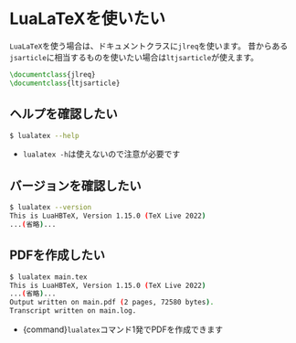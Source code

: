 # LuaLaTeXを使いたい

``LuaLaTeX``を使う場合は、ドキュメントクラスに``jlreq``を使います。
昔からある``jsarticle``に相当するものを使いたい場合は``ltjsarticle``が使えます。

```latex
\documentclass{jlreq}
\documentclass{ltjsarticle}
```

## ヘルプを確認したい

```bash
$ lualatex --help
```

- ``lualatex -h``は使えないので注意が必要です

## バージョンを確認したい

```bash
$ lualatex --version
This is LuaHBTeX, Version 1.15.0 (TeX Live 2022)
...(省略)...
```

## PDFを作成したい

```bash
$ lualatex main.tex
This is LuaHBTeX, Version 1.15.0 (TeX Live 2022)
...(省略)...
Output written on main.pdf (2 pages, 72580 bytes).
Transcript written on main.log.
```

- {command}`lualatex`コマンド1発でPDFを作成できます

